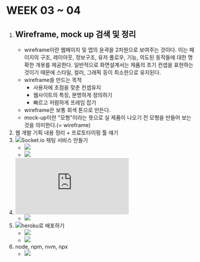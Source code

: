 # WEEK 03 ~ 04

1. ## Wireframe, mock up 검색 및 정리
   - wireframe이란 웹페이지 및 앱의 윤곽을 2차원으로 보여주는 것이다. 이는 페이지의 구조, 레이아웃, 정보구조, 유저 풀로우, 기능, 의도된 동작들에 대한 명확한 개욧를 제공한다. 일반적으로 화면설계서는 제품의 초기 컨셉을 표현하는 것이기 때문에 스타일, 컬러, 그래픽 등이 최소한으로 유지된다.
   - wireframe을 만드는 목적
     - 사용자에 초점을 맞춘 컨셉유지
     - 웹사이트의 특징, 분명하게 정의하기
     - 빠르고 저렴하게 프레임 잡기
   - wireframe은 보통 회색 톤으로 만든다.
   - mock-up이란 "모형"이라는 뜻으로 실 제품이 나오기 전 모형을 만들어 보는 것을 의미한다.(= wireframe)
2. 웹 개발 기획 내용 정리 + 프로토타이핑 툴 얘기
3. ![Socket.io 채팅 서비스 만들기](https://socket.io/get-started/chat)
   - ![](https://wonillism.tistory.com/246)
   - ![](https://wonillism.tistory.com/247)
4. ![Express 라우팅](https://expressjs.com/ko/guide/routing.html)
   - ![](https://github.com/WONILLISM/express_tutorial)
5. ![heroku로 배포하기](https://devcenter.heroku.com/articles/getting-started-with-nodejs)
   - ![](https://github.com/WONILLISM/socket_chat)
   - ![](https://wonillism.tistory.com/248)
6. node, npm, nvm, npx
   - ![](https://wonillism.tistory.com/105)
